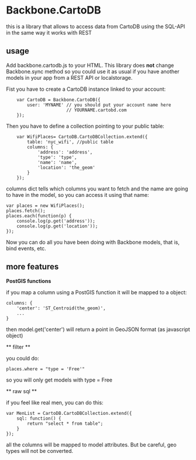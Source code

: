 Backbone.CartoDB
================

this is a library that allows to access data from CartoDB using the SQL-API in the same way it works with REST

usage
-----

Add backbone.cartodb.js to your HTML. This library does **not** change Backbone.sync method so you could use it
as usual if you have another models in your app from a REST API or localstorage.

Fist you have to create a CartoDB instance linked to your account:

        var CartoDB = Backbone.CartoDB({
            user: 'MYNAME' // you should put your account name here
                           // YOURNAME.cartobd.com
        });

Then you have to define a collection pointing to your public table:

        var WifiPlaces= CartoDB.CartoDBCollection.extend({
            table: 'nyc_wifi', //public table
            columns: {
                'address': 'address',
                'type': 'type',
                'name': 'name',
                'location': 'the_geom'
            }
        });

columns dict tells which columns you want to fetch and the name are going to have in the model, so you can access it using that name:

    var places = new WifiPlaces();
    places.fetch();
    places.each(function(p) {
        console.log(p.get('address'));
        console.log(p.get('location'));
    });


Now you can do all you have been doing with Backbone models, that is, bind events, etc.

more features
-------------

**PostGIS functions**

if you map a column using a PostGIS function it will be mapped to a object:

    columns: {
        'center': 'ST_Centroid(the_geom)',
        ...
    }

then model.get('center') will return a point in GeoJSON format (as javascript object)

** filter **

you could do:

    places.where = "type = 'Free'"

so you will only get models with type = Free

** raw sql **

if you feel like real men, you can do this:

    var MenList = CartoDB.CartoDBCollection.extend({
        sql: function() {
            return "select * from table";
        }
    });

all the columns will be mapped to model attributes. But be careful, geo types will not be converted.




